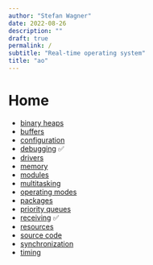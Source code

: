```yaml
---
author: "Stefan Wagner"
date: 2022-08-26
description: ""
draft: true
permalink: /
subtitle: "Real-time operating system"
title: "ao"
---
```


# Home

- [binary heaps](binary-heaps.md)
- [buffers](buffers.md)
- [configuration](configuration.md)
- [debugging](debugging.md) ✅
- [drivers](drivers.md)
- [memory](memory.md)
- [modules](modules/index.md)
- [multitasking](multitasking.md)
- [operating modes](operating-modes.md)
- [packages](packages.md)
- [priority queues](priority-queues.md)
- [receiving](receiving.md) ✅
- [resources](resources.md)
- [source code](source-code.md)
- [synchronization](synchronization.md)
- [timing](timing.md)
